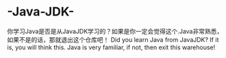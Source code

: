 # -Java-JDK-
你学习Java是否是从JavaJDK学习的？如果是你一定会觉得这个.Java非常熟悉，如果不是的话，那就退出这个仓库吧！
Did you learn Java from JavaJDK? If it is, you will think this. Java is very familiar, if not, then exit this warehouse!
